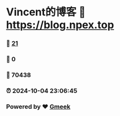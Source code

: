 # Vincent的博客 :link: https://blog.npex.top 
### :page_facing_up: [21](https://blog.npex.top/tag.html) 
### :speech_balloon: 0 
### :hibiscus: 70438 
### :alarm_clock: 2024-10-04 23:06:45 
### Powered by :heart: [Gmeek](https://github.com/Meekdai/Gmeek)
